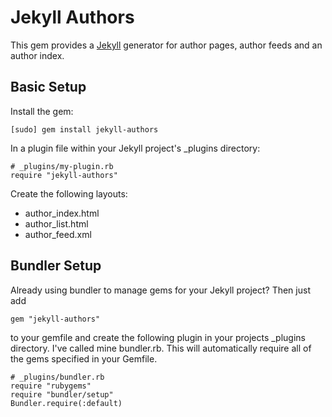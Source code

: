 Jekyll Authors
==============

This gem provides a [Jekyll](http://github.com/mojombo/jekyll) generator for
author pages, author feeds and an author index.

Basic Setup
-----------
Install the gem:

	[sudo] gem install jekyll-authors

In a plugin file within your Jekyll project's _plugins directory:

	# _plugins/my-plugin.rb
	require "jekyll-authors"

Create the following layouts:

- author_index.html
- author_list.html
- author_feed.xml

Bundler Setup
-------------
Already using bundler to manage gems for your Jekyll project?  Then just add

	gem "jekyll-authors"

to your gemfile and create the following plugin in your projects _plugins
directory.  I've called mine bundler.rb.  This will automatically require all
of the gems specified in your Gemfile.

	# _plugins/bundler.rb
	require "rubygems"
	require "bundler/setup"
	Bundler.require(:default)
